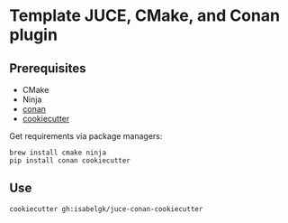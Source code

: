 # Template JUCE, CMake, and Conan plugin

## Prerequisites

- CMake
- Ninja
- [conan](https://conan.io/)
- [cookiecutter](https://cookiecutter.readthedocs.io/en/1.7.2/)

Get requirements via package managers:
```shell
brew install cmake ninja
pip install conan cookiecutter
```

## Use

```shell
cookiecutter gh:isabelgk/juce-conan-cookiecutter
```
